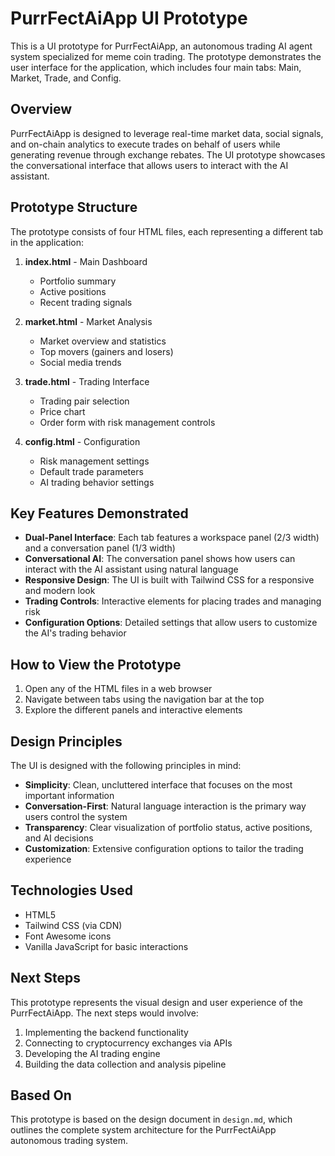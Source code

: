 # PurrFectAiApp UI Prototype

This is a UI prototype for PurrFectAiApp, an autonomous trading AI agent system specialized for meme coin trading. The prototype demonstrates the user interface for the application, which includes four main tabs: Main, Market, Trade, and Config.

## Overview

PurrFectAiApp is designed to leverage real-time market data, social signals, and on-chain analytics to execute trades on behalf of users while generating revenue through exchange rebates. The UI prototype showcases the conversational interface that allows users to interact with the AI assistant.

## Prototype Structure

The prototype consists of four HTML files, each representing a different tab in the application:

1. **index.html** - Main Dashboard
   - Portfolio summary
   - Active positions
   - Recent trading signals

2. **market.html** - Market Analysis
   - Market overview and statistics
   - Top movers (gainers and losers)
   - Social media trends

3. **trade.html** - Trading Interface
   - Trading pair selection
   - Price chart
   - Order form with risk management controls

4. **config.html** - Configuration
   - Risk management settings
   - Default trade parameters
   - AI trading behavior settings

## Key Features Demonstrated

- **Dual-Panel Interface**: Each tab features a workspace panel (2/3 width) and a conversation panel (1/3 width)
- **Conversational AI**: The conversation panel shows how users can interact with the AI assistant using natural language
- **Responsive Design**: The UI is built with Tailwind CSS for a responsive and modern look
- **Trading Controls**: Interactive elements for placing trades and managing risk
- **Configuration Options**: Detailed settings that allow users to customize the AI's trading behavior

## How to View the Prototype

1. Open any of the HTML files in a web browser
2. Navigate between tabs using the navigation bar at the top
3. Explore the different panels and interactive elements

## Design Principles

The UI is designed with the following principles in mind:

- **Simplicity**: Clean, uncluttered interface that focuses on the most important information
- **Conversation-First**: Natural language interaction is the primary way users control the system
- **Transparency**: Clear visualization of portfolio status, active positions, and AI decisions
- **Customization**: Extensive configuration options to tailor the trading experience

## Technologies Used

- HTML5
- Tailwind CSS (via CDN)
- Font Awesome icons
- Vanilla JavaScript for basic interactions

## Next Steps

This prototype represents the visual design and user experience of the PurrFectAiApp. The next steps would involve:

1. Implementing the backend functionality
2. Connecting to cryptocurrency exchanges via APIs
3. Developing the AI trading engine
4. Building the data collection and analysis pipeline

## Based On

This prototype is based on the design document in `design.md`, which outlines the complete system architecture for the PurrFectAiApp autonomous trading system. 